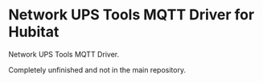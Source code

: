 # Network UPS Tools MQTT Driver for Hubitat

Network UPS Tools MQTT Driver.

Completely unfinished and not in the main repository.